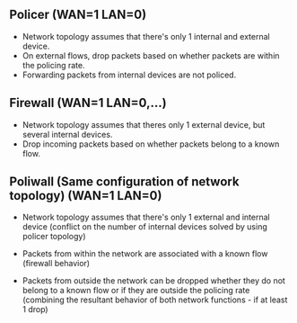 ## Policer (WAN=1 LAN=0)

- Network topology assumes that there's only 1 internal and external device.
- On external flows, drop packets based on whether packets are within 
the policing rate. 
- Forwarding packets from internal devices are not policed.

## Firewall (WAN=1 LAN=0,...)

- Network topology assumes that theres only 1 external device, but several internal devices.
- Drop incoming packets based on whether packets belong to a known flow.

## Poliwall (Same configuration of network topology) (WAN=1 LAN=0)

- Network topology assumes that there's only 1 external and internal device (conflict on the number of internal devices solved by using policer topology)

- Packets from within the network are associated with a known flow (firewall behavior)

- Packets from outside the network can be dropped whether they do not belong to a known flow or if they are outside the policing rate (combining the resultant behavior of both network functions - if at least 1 drop)



